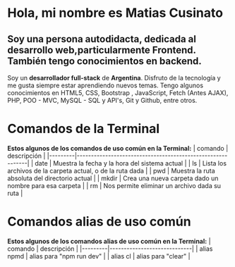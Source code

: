 # Hola, mi nombre es Matias Cusinato
##  Soy una persona autodidacta, dedicada al desarrollo web,particularmente Frontend. También tengo conocimientos en backend.
Soy un **desarrollador full-stack** de **Argentina**.
Disfruto de la tecnología y me gusta siempre estar aprendiendo nuevos temas. Tengo algunos conocimientos en  HTML5, CSS, Bootstrap , JavaScript, Fetch (Antes AJAX), PHP, POO - MVC, MySQL - SQL y API's, Git y Github, entre otros.

# Comandos de la Terminal 
**Estos algunos de los comandos de uso común en la Terminal:**
| comando | descripción                                                |
|---------|------------------------------------------------------------|
| date    | Muestra la fecha y la hora del sistema actual              |
| ls	  | Lista los archivos de la carpeta actual, o de la ruta dada |
| pwd     | Muestra la ruta absoluta del directorio actual             |
| mkdir   | Crea una nueva carpeta dado un nombre para esa carpeta     |
| rm	  | Nos permite eliminar un archivo dada su ruta               |


# Comandos alias de uso común
**Estos algunos de los comandos alias de uso común en la Terminal:**
| comando | descripción                 |
|---------|-----------------------------|
| alias npmd | alias para "npm run dev" |
| alias cl | alias para "clear"         |
